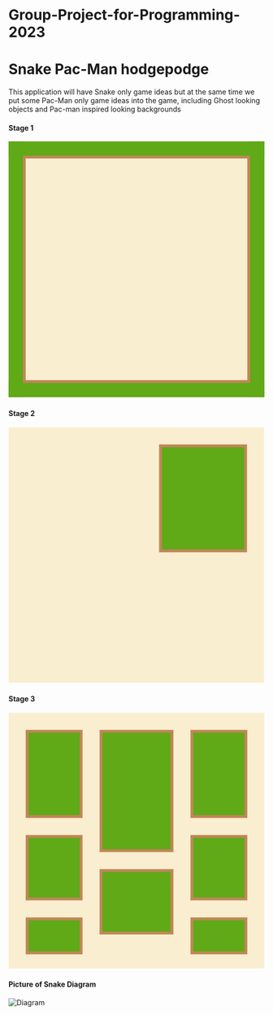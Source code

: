 # Group-Project-for-Programming-2023

# Snake Pac-Man hodgepodge

This application will have Snake only game ideas but at the same time we put some Pac-Man only game ideas into the game, including Ghost looking objects and Pac-man inspired looking backgrounds

#### Stage 1

![Picture of Stage 1](https://github.com/LemScoot/Group-Project-for-Programming-2023/blob/main/Pacman-Snake%20Game/Images%20for%20Pac-man%20Snake%20hodgepodge/Stage%201.png)

#### Stage 2

![Picture of Stage 2](https://github.com/LemScoot/Group-Project-for-Programming-2023/blob/main/Pacman-Snake%20Game/Images%20for%20Pac-man%20Snake%20hodgepodge/Stage%202.png)

#### Stage 3

![Picture of Stage 3](https://github.com/LemScoot/Group-Project-for-Programming-2023/blob/main/Pacman-Snake%20Game/Images%20for%20Pac-man%20Snake%20hodgepodge/Stage%203.png)

#### Picture of Snake Diagram

![Diagram](https://drive.google.com/file/d/1bU2V8dkj80nv5XsVwJUPeSE-0_qJJ0oR/view?usp=sharing)
